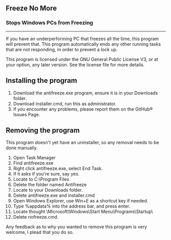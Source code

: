 ## Freeze No More
### Stops Windows PCs from Freezing
- - -  
If you have an underperforming PC that freezes all the time, this
program will prevent that. This program automatically ends any other 
running tasks that are not responding, in order to prevent a lock up.  
  
This program is licensed under the GNU General Public License V3, or at your
option, any later version. See the license file for more details.
  
## Installing the program
1. Download the antifreeze.exe program, ensure it is in your Downloads folder.
2. Download installer.cmd, run this as administrator.
3. If you encounter any problems, please report them on the GitHub&reg; Issues Page.

## Removing the program
This program doesn't yet have an uninstaller, so any removal needs to
be done manually.
  
1. Open Task Manager
2. Find antifreeze.exe
3. Right click antifreeze.exe, select End Task.
4. If it asks if you're sure, say yes.
5. Locate to C:\Program Files
6. Delete the folder named Antifreeze
7. Locate to your Downloads folder.
8. Delete antifreeze.exe and installer.cmd
9. Open Windows Explorer, use Win+E as a shortcut key if needed.
10. Type %appdata% into the address bar, and press enter.
11. Locate thought \Microsoft\Windows\Start Menu\Programs\Startup\
12. Delete nofreeze.cmd.
  
Any feedback as to why you wanted to remove this program is very welcome, I
plead that you do so.
